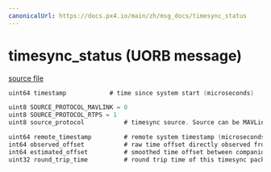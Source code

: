 ```yaml
---
canonicalUrl: https://docs.px4.io/main/zh/msg_docs/timesync_status
---
```


# timesync_status (UORB message)



[source file](https://github.com/PX4/PX4-Autopilot/blob/release/1.13/msg/timesync_status.msg)

```c
uint64 timestamp            # time since system start (microseconds)

uint8 SOURCE_PROTOCOL_MAVLINK = 0
uint8 SOURCE_PROTOCOL_RTPS = 1
uint8 source_protocol           # timesync source. Source can be MAVLink or the microRTPS bridge

uint64 remote_timestamp         # remote system timestamp (microseconds)
int64 observed_offset           # raw time offset directly observed from this timesync packet (microseconds)
int64 estimated_offset          # smoothed time offset between companion system and PX4 (microseconds)
uint32 round_trip_time          # round trip time of this timesync packet (microseconds)

```
